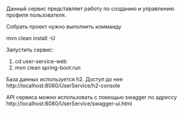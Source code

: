Данный сервис представляет работу по созданию и управлению профиля пользователя.

Собрать проект нужно выполнить комманду 

mvn clean install -U 

Запустить сервис:

1. cd user-service-web
2. mvn clean spring-boot:run

База данных используется h2. Доступ до нее http://localhost:8080/UserService/h2-console

API сервиса можно использовать с помощью swagger по адрессу http://localhost:8080/UserService/swagger-ui.html